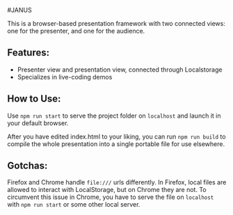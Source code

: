 #JANUS

This is a browser-based presentation framework with two connected views: one for the presenter, and one for the audience.

## Features:

* Presenter view and presentation view, connected through Localstorage
* Specializes in live-coding demos

## How to Use:

Use `npm run start` to serve the project folder on `localhost` and launch it in your default browser.

After you have edited index.html to your liking, you can run `npm run build` to compile the whole presentation into a single portable file for use elsewhere.

## Gotchas:

Firefox and Chrome handle `file:///` urls differently. In Firefox, local files are allowed to interact with LocalStorage, but on Chrome they are not. To circumvent this issue in Chrome, you have to serve the file on `localhost` with `npm run start` or some other local server.
